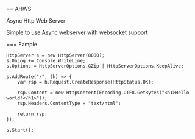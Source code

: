 == AHWS

Async Http Web Server

Simple to use Async webserver with websocket support

=== Eample
```
HttpServer s = new HttpServer(8080);
s.OnLog += Console.WriteLine;
s.Options = HttpServerOptions.GZip | HttpServerOptions.KeepAlive;

s.AddRoute("/", (h) => {
	var rsp = h.Request.CreateResponse(HttpStatus.OK);

	rsp.Content = new HttpContent(Encoding.UTF8.GetBytes("<h1>Hello world!</h1>"));
	rsp.Headers.ContentType = "text/html";

	return rsp;
});

s.Start();
```